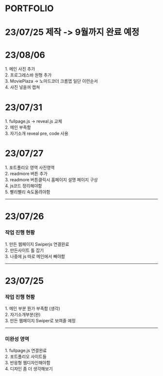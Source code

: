 # PORTFOLIO  

<h1>23/07/25 제작 -> 9월까지 완료 예정</h1> 

<h1>23/08/06</h1>
1. 메인 사진 추가 <br>
2. 프로그레스바 원형 추가<br>
3. MoviePlaza -> 노마드코더 크롬앱 일단 이런순서<br>
4. 사진 넣을꺼 캡쳐

<h1>23/07/31</h1>
1. fullpage.js -> reveal.js 교체<br>
2. 메인 부족함 <br>
3. 자기소개 reveal pre, code 사용 

<h1>23/07/27</h1>
1. 포트폴리오 영역 사진영역<br>
2. readmore 버튼 추가<Br>
3. readmore 버튼클릭시 홈페이지 설명 페이지 구상<Br>
4. js코드 정리해야함<br>
5. 빨리빨리 속도올려야함<br>

<hr>
<h1>23/07/26</h1>
<h3>작업 진행 현황</h3>
1. 만든 웹페이지 Swiperjs 연결완료 <Br>
2. 만든사이트 틀 잡기<br>
3. 나중에 js 따로 메인에서 빼야함
<hr>
<h1>23/07/25</h1>
<h3>작업 진행 현황</h3>
1. 메인 부분 뭔가 부족함 (생각) <br>
2. 자기소개부분(완) <br>
3. 만든 웹페이지 Swiper로 보여줄 예정
<hr>

<h3>미완성 영역</h3>
1. fullpage.js 연결완료<br>
2. 포트폴리오 사이트들 <br>
3. 반응형 웹디자인해야함<br>
4. 디자인 좀 더 생각해보기

